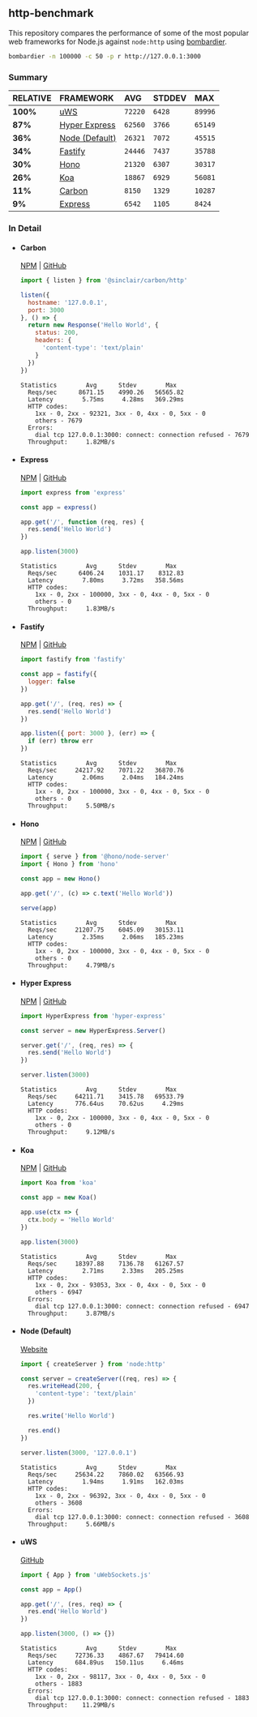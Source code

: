 ## http-benchmark

This repository compares the performance of some of the most popular web frameworks for Node.js against `node:http` using [bombardier](https://github.com/codesenberg/bombardier).

```bash
bombardier -n 100000 -c 50 -p r http://127.0.0.1:3000
```

### Summary

| RELATIVE | FRAMEWORK | AVG | STDDEV | MAX |
| :--- | :--- | :--- | :--- | :--- |
| **100%** | [uWS](#uws) | `72220` | `6428` | `89996` |
| **87%** | [Hyper Express](#hyper-express) | `62560` | `3766` | `65149` |
| **36%** | [Node (Default)](#node-default) | `26321` | `7072` | `45515` |
| **34%** | [Fastify](#fastify) | `24446` | `7437` | `35788` |
| **30%** | [Hono](#hono) | `21320` | `6307` | `30317` |
| **26%** | [Koa](#koa) | `18867` | `6929` | `56081` |
| **11%** | [Carbon](#carbon) | `8150` | `1329` | `10287` |
| **9%** | [Express](#express) | `6542` | `1105` | `8424` |


### In Detail

- #### Carbon
  [NPM](https://npmjs.com/@sinclair/carbon) | [GitHub](https://github.com/sinclairzx81/carbon)
  ```js
  import { listen } from '@sinclair/carbon/http'

  listen({
    hostname: '127.0.0.1',
    port: 3000
  }, () => {
    return new Response('Hello World', {
      status: 200,
      headers: {
        'content-type': 'text/plain'
      }
    })
  })
  ```

  ```
  Statistics        Avg      Stdev        Max
    Reqs/sec      8671.15    4990.26   56565.82
    Latency        5.75ms     4.28ms   369.29ms
    HTTP codes:
      1xx - 0, 2xx - 92321, 3xx - 0, 4xx - 0, 5xx - 0
      others - 7679
    Errors:
      dial tcp 127.0.0.1:3000: connect: connection refused - 7679
    Throughput:     1.82MB/s
  ```

- #### Express
  [NPM](https://npmjs.com/express) | [GitHub](https://github.com/expressjs/express)
  ```js
  import express from 'express'

  const app = express()

  app.get('/', function (req, res) {
    res.send('Hello World')
  })

  app.listen(3000)
  ```

  ```
  Statistics        Avg      Stdev        Max
    Reqs/sec      6406.24    1031.17    8312.83
    Latency        7.80ms     3.72ms   358.56ms
    HTTP codes:
      1xx - 0, 2xx - 100000, 3xx - 0, 4xx - 0, 5xx - 0
      others - 0
    Throughput:     1.83MB/s
  ```

- #### Fastify
  [NPM](https://npmjs.com/fastify) | [GitHub](https://github.com/fastify/fastify)
  ```js
  import fastify from 'fastify'

  const app = fastify({
    logger: false
  })

  app.get('/', (req, res) => {
    res.send('Hello World')
  })

  app.listen({ port: 3000 }, (err) => {
    if (err) throw err
  })
  ```

  ```
  Statistics        Avg      Stdev        Max
    Reqs/sec     24217.92    7071.22   36870.76
    Latency        2.06ms     2.04ms   184.24ms
    HTTP codes:
      1xx - 0, 2xx - 100000, 3xx - 0, 4xx - 0, 5xx - 0
      others - 0
    Throughput:     5.50MB/s
  ```

- #### Hono
  [NPM](https://npmjs.com/hono) | [GitHub](https://github.com/honojs/hono)
  ```js
  import { serve } from '@hono/node-server'
  import { Hono } from 'hono'

  const app = new Hono()

  app.get('/', (c) => c.text('Hello World'))

  serve(app)
  ```

  ```
  Statistics        Avg      Stdev        Max
    Reqs/sec     21207.75    6045.09   30153.11
    Latency        2.35ms     2.06ms   185.23ms
    HTTP codes:
      1xx - 0, 2xx - 100000, 3xx - 0, 4xx - 0, 5xx - 0
      others - 0
    Throughput:     4.79MB/s
  ```

- #### Hyper Express
  [NPM](https://npmjs.com/hyper-express) | [GitHub](https://github.com/kartikk221/hyper-express)
  ```js
  import HyperExpress from 'hyper-express'

  const server = new HyperExpress.Server()

  server.get('/', (req, res) => {
    res.send('Hello World')
  })

  server.listen(3000)
  ```

  ```
  Statistics        Avg      Stdev        Max
    Reqs/sec     64211.71    3415.78   69533.79
    Latency      776.64us    70.62us     4.29ms
    HTTP codes:
      1xx - 0, 2xx - 100000, 3xx - 0, 4xx - 0, 5xx - 0
      others - 0
    Throughput:     9.12MB/s
  ```

- #### Koa
  [NPM](https://npmjs.com/koa) | [GitHub](https://github.com/koajs/koa)
  ```js
  import Koa from 'koa'

  const app = new Koa()

  app.use(ctx => {
    ctx.body = 'Hello World'
  })

  app.listen(3000)
  ```

  ```
  Statistics        Avg      Stdev        Max
    Reqs/sec     18397.88    7136.78   61267.57
    Latency        2.71ms     2.33ms   205.25ms
    HTTP codes:
      1xx - 0, 2xx - 93053, 3xx - 0, 4xx - 0, 5xx - 0
      others - 6947
    Errors:
      dial tcp 127.0.0.1:3000: connect: connection refused - 6947
    Throughput:     3.87MB/s
  ```

- #### Node (Default)
  [Website](https://nodejs.org/api/http.html)
  ```js
  import { createServer } from 'node:http'

  const server = createServer((req, res) => {
    res.writeHead(200, {
      'content-type': 'text/plain'
    })

    res.write('Hello World')

    res.end()
  })

  server.listen(3000, '127.0.0.1')
  ```

  ```
  Statistics        Avg      Stdev        Max
    Reqs/sec     25634.22    7860.02   63566.93
    Latency        1.94ms     1.91ms   162.03ms
    HTTP codes:
      1xx - 0, 2xx - 96392, 3xx - 0, 4xx - 0, 5xx - 0
      others - 3608
    Errors:
      dial tcp 127.0.0.1:3000: connect: connection refused - 3608
    Throughput:     5.66MB/s
  ```

- #### uWS
  [GitHub](https://github.com/uNetworking/uWebSockets.js)
  ```js
  import { App } from 'uWebSockets.js'

  const app = App()

  app.get('/', (res, req) => {
    res.end('Hello World')
  })

  app.listen(3000, () => {})
  ```

  ```
  Statistics        Avg      Stdev        Max
    Reqs/sec     72736.33    4867.67   79414.60
    Latency      684.89us   150.11us     6.46ms
    HTTP codes:
      1xx - 0, 2xx - 98117, 3xx - 0, 4xx - 0, 5xx - 0
      others - 1883
    Errors:
      dial tcp 127.0.0.1:3000: connect: connection refused - 1883
    Throughput:    11.29MB/s
  ```


